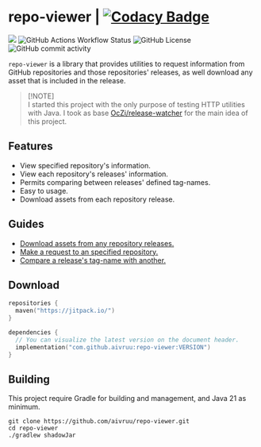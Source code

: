 # repo-viewer | [![Codacy Badge](https://app.codacy.com/project/badge/Grade/2af8dd31da77439ea518ee1df8d725be)](https://app.codacy.com/gh/aivruu/repo-viewer/dashboard?utm_source=gh&utm_medium=referral&utm_content=&utm_campaign=Badge_grade)
[![](https://jitpack.io/v/aivruu/repo-viewer.svg)](https://jitpack.io/#aivruu/repo-viewer)
![GitHub Actions Workflow Status](https://img.shields.io/github/actions/workflow/status/aivruu/repo-viewer/build.yml)
![GitHub License](https://img.shields.io/github/license/aivruu/repo-viewer)
![GitHub commit activity](https://img.shields.io/github/commit-activity/t/aivruu/repo-viewer)

`repo-viewer` is a library that provides utilities to request information from GitHub repositories and those repositories' releases, as well
download any asset that is included in the release.

> [!NOTE]\
> I started this project with the only purpose of testing HTTP utilities with Java. I took as base [OcZi/release-watcher](https://github.com/OcZi/release-watcher) for the main idea of this project.

## Features
* View specified repository's information.
* View each repository's releases' information.
* Permits comparing between releases' defined tag-names.
* Easy to usage.
* Download assets from each repository release.

## Guides
* [Download assets from any repository releases.](https://github.com/aivruu/repo-viewer/blob/main/docs/download-assets-guide.md)
* [Make a request to an specified repository.](https://github.com/aivruu/repo-viewer/blob/main/docs/make-request-guide.md)
* [Compare a release's tag-name with another.](https://github.com/aivruu/repo-viewer/blob/main/docs/version-comparing-guide.md)

## Download
```kotlin
repositories {
  maven("https://jitpack.io/")
}

dependencies {
  // You can visualize the latest version on the document header.
  implementation("com.github.aivruu:repo-viewer:VERSION")
}
```

## Building
This project require Gradle for building and management, and Java 21 as minimum.
```
git clone https://github.com/aivruu/repo-viewer.git
cd repo-viewer
./gradlew shadowJar
```
